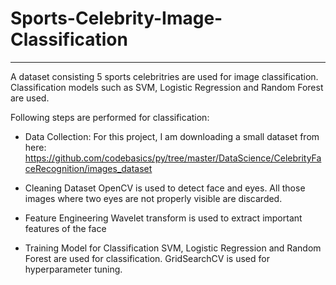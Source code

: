 # Sports-Celebrity-Image-Classification

---

A dataset consisting 5 sports celebritries are used for image classification. Classification models such as SVM, Logistic Regression and Random Forest are used. 

Following steps are performed for classification:


*   Data Collection:
For this project, I am downloading a small dataset from here: https://github.com/codebasics/py/tree/master/DataScience/CelebrityFaceRecognition/images_dataset


*  Cleaning Dataset
   OpenCV is used to detect face and eyes. All those images where two eyes are not properly visible are discarded.
 
 
*  Feature Engineering
   Wavelet transform is used to extract important features of the face
 
 
*  Training Model for Classification
   SVM, Logistic Regression and Random Forest are used for classification. GridSearchCV is used for hyperparameter tuning.
    
   

